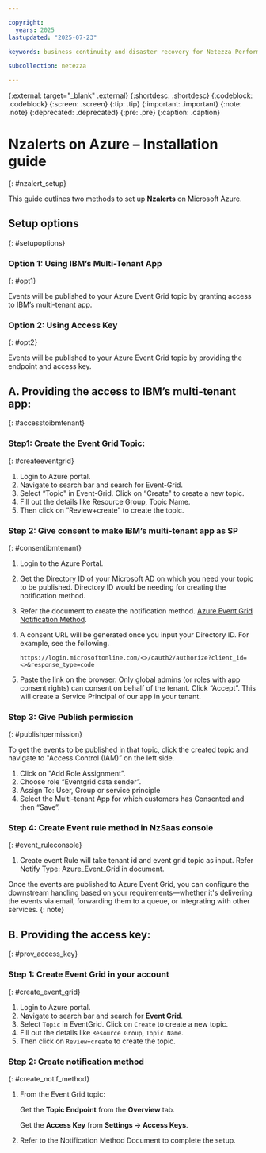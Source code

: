 ```yaml
---

copyright:
  years: 2025
lastupdated: "2025-07-23"

keywords: business continuity and disaster recovery for Netezza Performance Server as a Service, business continuity, disaster recovery,

subcollection: netezza

---
```

{:external: target="_blank" .external}
{:shortdesc: .shortdesc}
{:codeblock: .codeblock}
{:screen: .screen}
{:tip: .tip}
{:important: .important}
{:note: .note}
{:deprecated: .deprecated}
{:pre: .pre}
{:caption: .caption}

# Nzalerts on Azure – Installation guide
{: #nzalert_setup}

This guide outlines two methods to set up **Nzalerts** on Microsoft Azure.

## Setup options
{: #setupoptions}

### Option 1: Using IBM’s Multi-Tenant App
{: #opt1}

Events will be published to your Azure Event Grid topic by granting access to IBM’s multi-tenant app.

### Option 2: Using Access Key
{: #opt2}

Events will be published to your Azure Event Grid topic by providing the endpoint and access key.

## A. Providing the access to IBM’s multi-tenant app:
{: #accesstoibmtenant}

### Step1: Create the Event Grid Topic:
{: #createeventgrid}

1. Login to Azure portal.
1. Navigate to search bar and search for Event-Grid.
1. Select “Topic" in Event-Grid. Click on “Create" to create a new topic.
1. Fill out the details like Resource Group, Topic Name.
1. Then click on “Review+create” to create the topic.

### Step 2: Give consent to make IBM’s multi-tenant app as SP
{: #consentibmtenant}

1. Login to the Azure Portal.
1. Get the Directory ID of your Microsoft AD on which you need your topic to be published. Directory ID would be needing for creating the notification method.
1. Refer the document to create the notification method. [Azure Event Grid Notification Method](https://login.microsoftonline.com/<>/oauth2/authorize?client_id=<>&response_type=code).
1. A consent URL will be generated once you input your Directory ID. For example, see the following.

   ```url
   https://login.microsoftonline.com/<>/oauth2/authorize?client_id=<>&response_type=code
   ```
1. Paste the link on the browser. Only global admins (or roles with app consent rights) can consent on behalf of the tenant. Click “Accept”. This will create a Service Principal of our app in your tenant.

### Step 3: Give Publish permission
{: #publishpermission}

To get the events to be published in that topic, click the created topic and navigate to "Access Control (IAM)” on the left side.
1. Click on "Add Role Assignment”.
1. Choose role “Eventgrid data sender”.
1. Assign To: User, Group or service principle
1. Select the Multi-tenant App for which customers has Consented and then “Save”.

### Step 4: Create Event rule method in NzSaas console
{: #event_ruleconsole}

1. Create event Rule will take tenant id and event grid topic as input. Refer Notify Type: Azure_Event_Grid in document.

Once the events are published to Azure Event Grid, you can configure the downstream handling based on your requirements—whether it's delivering the events via email, forwarding them to a queue, or integrating with other services.
{: note}

## B. Providing the access key:
{: #prov_access_key}

### Step 1: Create Event Grid in your account
{: #create_event_grid}

1. Login to Azure portal.
1. Navigate to search bar and search for **Event Grid**.
1. Select `Topic` in EventGrid. Click on `Create` to create a new topic.
1. Fill out the details like `Resource Group`, `Topic Name`.
1. Then click on `Review+create` to create the topic.

### Step 2: Create notification method
{: #create_notif_method}

1. From the Event Grid topic:

    Get the **Topic Endpoint** from the **Overview** tab.

    Get the **Access Key** from **Settings → Access Keys**.

1. Refer to the Notification Method Document to complete the setup.
